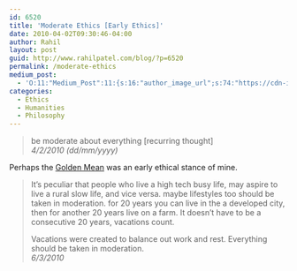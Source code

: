 ```yaml
---
id: 6520
title: 'Moderate Ethics [Early Ethics]'
date: 2010-04-02T09:30:46-04:00
author: Rahil
layout: post
guid: http://www.rahilpatel.com/blog/?p=6520
permalink: /moderate-ethics
medium_post:
  - 'O:11:"Medium_Post":11:{s:16:"author_image_url";s:74:"https://cdn-images-1.medium.com/fit/c/200/200/1*dmbNkD5D-u45r44go_cf0g.png";s:10:"author_url";s:28:"https://medium.com/@rahil627";s:11:"byline_name";N;s:12:"byline_email";N;s:10:"cross_link";s:2:"no";s:2:"id";s:12:"d835c5bc1d64";s:21:"follower_notification";s:3:"yes";s:7:"license";s:19:"all-rights-reserved";s:14:"publication_id";s:2:"-1";s:6:"status";s:6:"public";s:3:"url";s:57:"https://medium.com/@rahil627/moderate-ethics-d835c5bc1d64";}'
categories:
  - Ethics
  - Humanities
  - Philosophy
---
```

> be moderate about everything [recurring thought]  
> <cite>4/2/2010 (dd/mm/yyyy)</cite>

Perhaps the [Golden Mean](https://en.m.wikipedia.org/wiki/Golden_mean) was an early ethical stance of mine.

> It&#8217;s peculiar that people who live a high tech busy life, may aspire to live a rural slow life, and vice versa. maybe lifestyles too should be taken in moderation. for 20 years you can live in the a developed city, then for another 20 years live on a farm. It doesn&#8217;t have to be a consecutive 20 years, vacations count.
> 
> Vacations were created to balance out work and rest. Everything should be taken in moderation.  
> <cite>6/3/2010</cite>